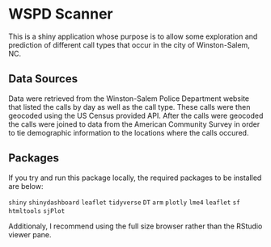 # WSPD Scanner

This is a shiny application whose purpose is to allow some exploration and prediction of different call types that occur in the city of Winston-Salem, NC.

## Data Sources

Data were retrieved from the Winston-Salem Police Department website that listed the calls by day as well as the call type. These calls were then geocoded using the US Census provided API. After the calls were geocoded the calls were joined to data from the American Community Survey in order to tie demographic information to the locations where the calls occured.

## Packages

If you try and run this package locally, the required packages to be installed are below:

`shiny`
`shinydashboard`
`leaflet`
`tidyverse`
`DT`
`arm`
`plotly`
`lme4`
`leaflet`
`sf`
`htmltools`
`sjPlot`

Additionaly, I recommend using the full size browser rather than the RStudio viewer pane.